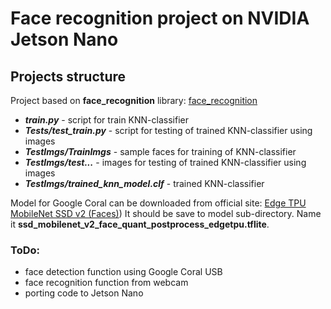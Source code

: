 # Face recognition project on NVIDIA Jetson Nano
## Projects structure
Project based on **face_recognition** library: [face_recognition](https://github.com/ageitgey/face_recognition " ageitgey /
face_recognition ")
- ***train.py*** - script for  train KNN-classifier
- ***Tests/test_train.py*** - script for testing of trained KNN-classifier using images
- ***TestImgs/TrainImgs*** - sample faces for training of KNN-classifier 
- ***TestImgs/test...*** - images for testing of trained KNN-classifier using images
- ***TestImgs/trained_knn_model.clf*** - trained KNN-classifier

Model for Google Coral can be downloaded from official site:
[Edge TPU MobileNet SSD v2 (Faces)](https://github.com/google-coral/test_data/raw/master/ssd_mobilenet_v2_face_quant_postprocess_edgetpu.tflite))
It should be save to model sub-directory. Name it **ssd_mobilenet_v2_face_quant_postprocess_edgetpu.tflite**.


### ToDo:
- face detection function using Google Coral USB
- face recognition function from webcam
- porting code to Jetson Nano
 
